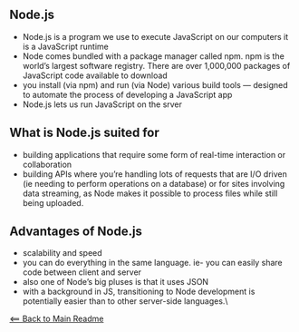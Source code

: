 ## Node.js

- Node.js is a program we use to execute JavaScript on our computers it is a JavaScript runtime
- Node comes bundled with a package manager called npm. npm is the world’s largest software registry. There are over 1,000,000 packages of JavaScript code available to download
- you install (via npm) and run (via Node) various build tools — designed to automate the process of developing a JavaScript app
- Node.js lets us run JavaScript on the srver

## What is Node.js suited for

- building applications that require some form of real-time interaction or collaboration
- building APIs where you’re handling lots of requests that are I/O driven (ie needing to perform operations on a database) or for sites involving data streaming, as Node makes it possible to process files while still being uploaded.

## Advantages of Node.js

- scalability and speed
- you can do everything in the same language. ie- you can easily share code between client and server
- also one of Node’s big pluses is that it uses JSON
- with a background in JS, transitioning to Node development is potentially easier than to other server-side languages.\

[<== Back to Main Readme](README.md)